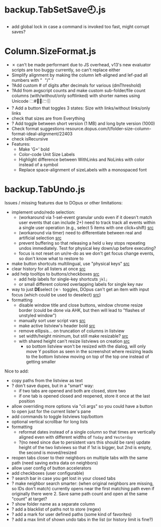 # backup.TabSetSave🕘.js
  - add global lock in case a command is invoked too fast, might corrupt saves?
# Column.SizeFormat.js
- ✗ can't be made performant due to JS overhead, v13's new evaluator scripts are too buggy currently, so can't replace either
- Simplify alignment by making the column left-aligned and lef-pad all numbers with " "/" "
- ?Add custom # of digits after decimals for various (dmThreshold)
- ?Add from avgscript counts and make custom sub-folder/file count columns (with/without/only softlinked) with shorter names using Unicode 🗀#📁📂🗁🗄
- ? Add a button that toggles 3 states: Size with links/without links/only links
- check that sizes are from Everything
- ? Add toggle between short version (1 MB) and long byte version (1000)
- Check format suggestions resource.dopus.com/t/folder-size-column-format-ideal-alignment/22403
- check isRecursive
- Features:
  - Make 'G+' bold
  - Color-code Unit Size Labels
  - Highlight difference between WithLinks and NoLinks with color instead of a symbol
  - Replace space-alignment of sizeLabels with a monospaced font
# backup.TabUndo.js
Issues / missing features due to DOpus or other limitations:
  - implement undo/redo selection:
    - (workaround via 1-sel-event granular undo even if it doesn't match user events that can include 2+) need to track track all events within a single user operation (e.g., select 5 items with one click+shift) [src](https://resource.dopus.com/t/listview-same-selection-index-despite-different-selection/50157/3)
    - (workaround via  timer) need to differentiate between real and artificial selection [src](https://resource.dopus.com/t/differentiate-between-script-and-real-selchange-events-in-custom-dialogs/50153)
    - prevent buffering so that releasing a held <kbd>u</kbd> key stops repeating undos immediately. Test for physical key down/up before executing?
    - focus is not reset on un/re-do as we don't get focus change events, so don't know what to restore to
  - make button shortcuts multilingual, use "physical keys" [src](resource.dopus.com/t/option-to-addhotkey-to-dialogs-as-physical-keys-for-international-layouts/50137)
  - clear history for all listers at once [src](https://resource.dopus.com/t/get-a-list-of-user-lister-layouts-to-delete-a-persisten-variable/50100)
  - add help tooltips to buttons/checkboxes [src](https://resource.dopus.com/t/script-dialog-control-tooltip/48353)
    - add help labels for single-key shortcuts `jkl;`
    - or small different colored overlapping labels for single key nav
  - way to just **DE**select (⎈␠ toggles, DOpus can't get an item with input focus (which could be used to deselect) [src](https://resource.dopus.com/t/get-listview-item-with-input-focus/50081))
  - formatting
    - disable window title and close buttons, window chrome resize border (could be done via AHK, but then will lead to "flashes of unstyled window")
    - manually sort user script vars [src](https://resource.dopus.com/t/easier-fields-for-script-configuration/49168/2)
    - make active listview's header bold [src](https://resource.dopus.com/t/dialog-listview-header-bold/50094)
    - remove ellipsis... on truncation of columns in listview
    - set width/height minimum, but still make resizable? [src](https://resource.dopus.com/t/make-dialog-editor-size-just-a-default-not-a-fix-minimum/50055)
    - with shared height can't resize listviews on creation [src](https://resource.dopus.com/t/shared-height-prevents-scripts-from-resizing-listviews/50072)
      - so bottom listview won't be resized with the dialog, will only move Y position as seen in the screenshot where resizing leads to the bottom listview moving on top of the top one instead of getting smaller

Nice to add:
  - copy paths from the listview as text
  - ? don't save dupes, but in a "smart" way:
    - if two tabs are opened and both are closed, store two
    - if one tab is opened closed and reopened, store it once at the last position
  - allow overriding more options via "cli args" so you could have a button to open just for the current lister's pane
  - add commands to toggle listviews top/bottom
  - optional vertical scrollbar for long lists
  - formatting
    - reformat dates instead of a single column so that times are vertically aligned even with different widths of `Today` and `Yesterday`
    - ?(no need since due to persistent vars this should be rare) update height of the two listviews so that if 1st is bigger, but 2nd is empty, the second is moved/resized
  - reopen tabs closer to their neighbors on multiple tabs with the same path (need saving extra data on neighbors)
  - allow user config of button accelerators
  - add checkboxes (user configurable)
  - ? search bar in case you get lost in your closed tabs
  - ? make neighbor search smarter: (when original neighbors are missing, so IDs don't match) currently opens near the first matching path even if originally there were 2. Save same path count and open at the same "count" at target?
  - ? show folder name as a separate column
  - ? add a blacklist of paths not to store (regex)
  - ? add a mark for user defined paths (some kind of favorites)
  - ? add a max limit of shown undo tabs in the list (or history limit is fine?)
